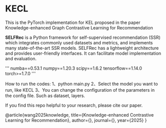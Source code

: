 # KECL
This is the PyTorch implementation for KEL proposed in the paper Knowledge-enhanced Graph Contrastive Learning for Recommendation

**SELFRec** is a Python framework for self-supervised recommendation (SSR) which integrates commonly used datasets and metrics, and implements many state-of-the-art SSR models. SELFRec has a lightweight architecture and provides user-friendly interfaces. It can facilitate model implementation and evaluation.

'''
numba==0.53.1
numpy==1.20.3
scipy==1.6.2
tensorflow==1.14.0
torch>=1.7.0
'''

How to run the codes:
1、python main.py
2、Select the model you want to run, like KECL
3、You can change the configuration of the parameters in the config file. Such as dataset, layers.

If you find this repo helpful to your research, please cite our paper.

@article{wang2025knowledge,
title={Knowledge-enhanced Contrastive Learning for Recommendation},
author={},
journal={},
year={2025}
}
